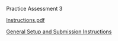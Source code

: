  Practice Assessment 3

[Instructions.pdf](https://docs.google.com/document/d/1yuFCLtfgsjQCoXfMwPxbNeS7lQBiO6rvqRN2Zm-vnbM/preview)

[General Setup and Submission Instructions](https://docs.google.com/document/d/1cD9VveWjgX5I63PlqsAmp9mu1mJg_oRcAmyt6FGALT4/preview)
